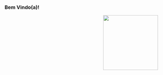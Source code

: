 ### Bem Vindo(a)!


<div>

  <img align="right" height="180em" src="https://github-readme-stats.vercel.app/api/top-langs/?username=carolribeiro0&layout=compact&langs_count=16&theme=onedark"/>
</div>
<br>
